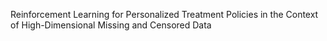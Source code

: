 Reinforcement Learning for Personalized Treatment Policies in the Context of High-Dimensional Missing and Censored Data
